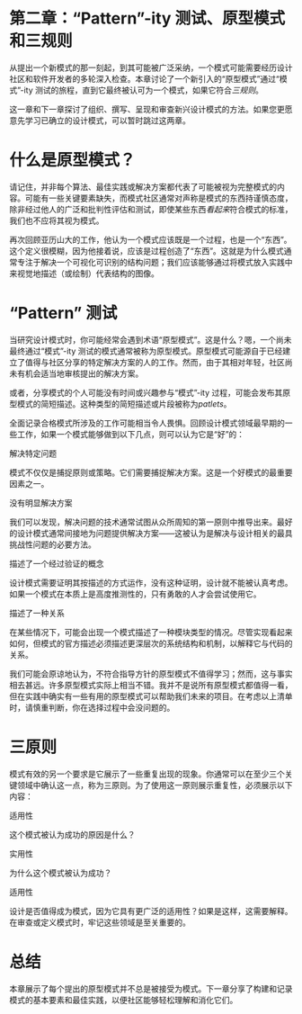 # 第二章：“Pattern”-ity 测试、原型模式和三规则

从提出一个新模式的那一刻起，到其可能被广泛采纳，一个模式可能需要经历设计社区和软件开发者的多轮深入检查。本章讨论了一个新引入的“原型模式”通过“模式”-ity 测试的旅程，直到它最终被认可为一个模式，如果它符合*三规则*。

这一章和下一章探讨了组织、撰写、呈现和审查新兴设计模式的方法。如果您更愿意先学习已确立的设计模式，可以暂时跳过这两章。

# 什么是原型模式？

请记住，并非每个算法、最佳实践或解决方案都代表了可能被视为完整模式的内容。可能有一些关键要素缺失，而模式社区通常对声称是模式的东西持谨慎态度，除非经过他人的广泛和批判性评估和测试，即使某些东西*看起来*符合模式的标准，我们也不应将其视为模式。

再次回顾亚历山大的工作，他认为一个模式应该既是一个过程，也是一个“东西”。这个定义很模糊，因为他接着说，应该是过程创造了“东西”。这就是为什么模式通常专注于解决一个可视化可识别的结构问题；我们应该能够通过将模式放入实践中来视觉地描述（或绘制）代表结构的图像。

# “Pattern” 测试

当研究设计模式时，你可能经常会遇到术语“原型模式”。这是什么？嗯，一个尚未最终通过“模式”-ity 测试的模式通常被称为原型模式。原型模式可能源自于已经建立了值得与社区分享的特定解决方案的人的工作。然而，由于其相对年轻，社区尚未有机会适当地审核提出的解决方案。

或者，分享模式的个人可能没有时间或兴趣参与“模式”-ity 过程，可能会发布其原型模式的简短描述。这种类型的简短描述或片段被称为*patlets*。

全面记录合格模式所涉及的工作可能相当令人畏惧。回顾设计模式领域最早期的一些工作，如果一个模式能够做到以下几点，则可以认为它是“好”的：

解决特定问题

模式不仅仅是捕捉原则或策略。它们需要捕捉解决方案。这是一个好模式的最重要因素之一。

没有明显解决方案

我们可以发现，解决问题的技术通常试图从众所周知的第一原则中推导出来。最好的设计模式通常间接地为问题提供解决方案——这被认为是解决与设计相关的最具挑战性问题的必要方法。

描述了一个经过验证的概念

设计模式需要证明其按描述的方式运作，没有这种证明，设计就不能被认真考虑。如果一个模式在本质上是高度推测性的，只有勇敢的人才会尝试使用它。

描述了一种关系

在某些情况下，可能会出现一个模式描述了一种模块类型的情况。尽管实现看起来如何，但模式的官方描述必须描述更深层次的系统结构和机制，以解释它与代码的关系。

我们可能会原谅地认为，不符合指导方针的原型模式不值得学习；然而，这与事实相去甚远。许多原型模式实际上相当不错。我并不是说所有原型模式都值得一看，但在实践中确实有一些有用的原型模式可以帮助我们未来的项目。在考虑以上清单时，请慎重判断，你在选择过程中会没问题的。

# 三原则

模式有效的另一个要求是它展示了一些重复出现的现象。你通常可以在至少三个关键领域中确认这一点，称为三原则。为了使用这一原则展示重复性，必须展示以下内容：

适用性

这个模式被认为成功的原因是什么？

实用性

为什么这个模式被认为成功？

适用性

设计是否值得成为模式，因为它具有更广泛的适用性？如果是这样，这需要解释。在审查或定义模式时，牢记这些领域是至关重要的。

# 总结

本章展示了每个提出的原型模式并不总是被接受为模式。下一章分享了构建和记录模式的基本要素和最佳实践，以便社区能够轻松理解和消化它们。
